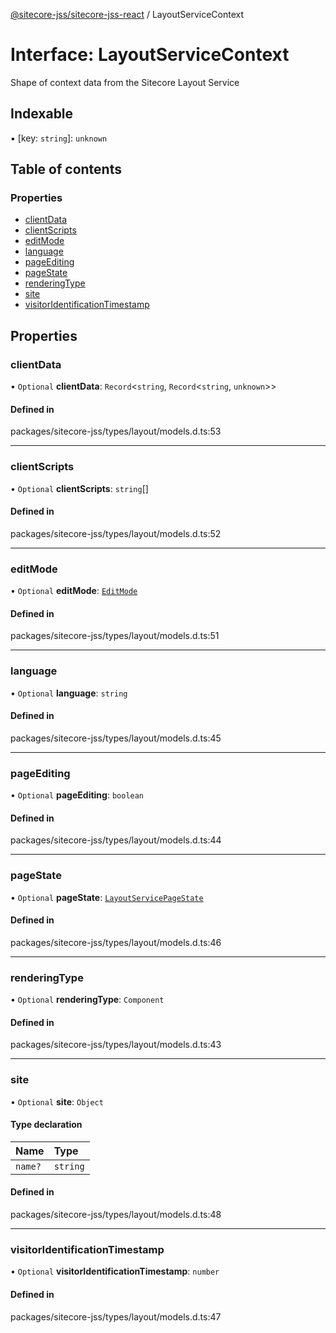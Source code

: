[@sitecore-jss/sitecore-jss-react](../README.md) / LayoutServiceContext

# Interface: LayoutServiceContext

Shape of context data from the Sitecore Layout Service

## Indexable

▪ [key: `string`]: `unknown`

## Table of contents

### Properties

- [clientData](LayoutServiceContext.md#clientdata)
- [clientScripts](LayoutServiceContext.md#clientscripts)
- [editMode](LayoutServiceContext.md#editmode)
- [language](LayoutServiceContext.md#language)
- [pageEditing](LayoutServiceContext.md#pageediting)
- [pageState](LayoutServiceContext.md#pagestate)
- [renderingType](LayoutServiceContext.md#renderingtype)
- [site](LayoutServiceContext.md#site)
- [visitorIdentificationTimestamp](LayoutServiceContext.md#visitoridentificationtimestamp)

## Properties

### clientData

• `Optional` **clientData**: `Record`\<`string`, `Record`\<`string`, `unknown`\>\>

#### Defined in

packages/sitecore-jss/types/layout/models.d.ts:53

___

### clientScripts

• `Optional` **clientScripts**: `string`[]

#### Defined in

packages/sitecore-jss/types/layout/models.d.ts:52

___

### editMode

• `Optional` **editMode**: [`EditMode`](../enums/EditMode.md)

#### Defined in

packages/sitecore-jss/types/layout/models.d.ts:51

___

### language

• `Optional` **language**: `string`

#### Defined in

packages/sitecore-jss/types/layout/models.d.ts:45

___

### pageEditing

• `Optional` **pageEditing**: `boolean`

#### Defined in

packages/sitecore-jss/types/layout/models.d.ts:44

___

### pageState

• `Optional` **pageState**: [`LayoutServicePageState`](../enums/LayoutServicePageState.md)

#### Defined in

packages/sitecore-jss/types/layout/models.d.ts:46

___

### renderingType

• `Optional` **renderingType**: `Component`

#### Defined in

packages/sitecore-jss/types/layout/models.d.ts:43

___

### site

• `Optional` **site**: `Object`

#### Type declaration

| Name | Type |
| :------ | :------ |
| `name?` | `string` |

#### Defined in

packages/sitecore-jss/types/layout/models.d.ts:48

___

### visitorIdentificationTimestamp

• `Optional` **visitorIdentificationTimestamp**: `number`

#### Defined in

packages/sitecore-jss/types/layout/models.d.ts:47
